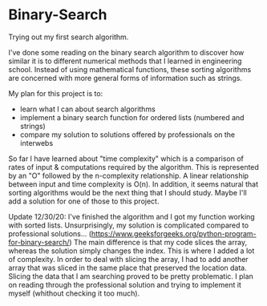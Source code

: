 # Binary-Search
Trying out my first search algorithm.

I've done some reading on the binary search algorithm to discover how similar it is to different numerical methods that I learned in engineering school.  Instead of using mathematical functions, these sorting algorithms are concerned with more general forms of information such as strings.

My plan for this project is to:
- learn what I can about search algorithms
- implement a binary search function for ordered lists (numbered and strings)
- compare my solution to solutions offered by professionals on the interwebs

So far I have learned about "time complexity" which is a comparison of rates of input & computations required by the algorithm.  This is represented by an "O" followed by the n-complexity relationship.  A linear relationship between input and time complexity is O(n).  In addition, it seems natural that sorting algorithms would be the next thing that I should study.  Maybe I'll add a solution for one of those to this project.

Update 12/30/20:
I've finished the algorithm and I got my function working with sorted lists.  Unsurprisingly, my solution is complicated compared to professional solutions... (https://www.geeksforgeeks.org/python-program-for-binary-search/)  The main difference is that my code slices the array, whereas the solution simply changes the index.  This is where I added a lot of complexity.  In order to deal with slicing the array, I had to add another array that was sliced in the same place that preserved the location data.  Slicing the data that I am searching proved to be pretty problematic.  I plan on reading through the professional solution and trying to implement it myself (whithout checking it too much).
